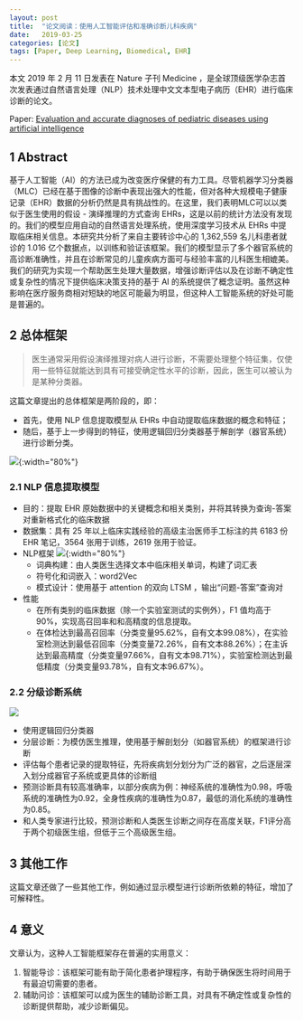 ```yaml
---
layout: post
title:  "论文阅读：使用人工智能评估和准确诊断儿科疾病"
date:   2019-03-25
categories: [论文]
tags: [Paper, Deep Learning, Biomedical, EHR]
---
```


本文 2019 年 2 月 11 日发表在 Nature 子刊 Medicine ，是全球顶级医学杂志首次发表通过自然语言处理（NLP）技术处理中文文本型电子病历（EHR）进行临床诊断的论文。

Paper: [Evaluation and accurate diagnoses of pediatric diseases using artificial intelligence](https://www.nature.com/articles/s41591-018-0335-9)

## 1 Abstract
基于人工智能（AI）的方法已成为改变医疗保健的有力工具。尽管机器学习分类器（MLC）已经在基于图像的诊断中表现出强大的性能，但对各种大规模电子健康记录（EHR）数据的分析仍然是具有挑战性的。在这里，我们表明MLC可以以类似于医生使用的假设 - 演绎推理的方式查询 EHRs，这是以前的统计方法没有发现的。我们的模型应用自动的自然语言处理系统，使用深​​度学习技术从 EHRs 中提取临床相关信息。本研究共分析了来自主要转诊中心的 1,362,559 名儿科患者就诊的 1.016 亿个数据点，以训练和验证该框架。我们的模型显示了多个器官系统的高诊断准确性，并且在诊断常见的儿童疾病方面可与经验丰富的儿科医生相媲美。我们的研究为实现一个帮助医生处理大量数据，增强诊断评估以及在诊断不确定性或复杂性的情况下提供临床决策支持的基于 AI 的系统提供了概念证明。虽然这种影响在医疗服务商相对短缺的地区可能最为明显，但这种人工智能系统的好处可能是普遍的。

## 2 总体框架
> 医生通常采用假设演绎推理对病人进行诊断，不需要处理整个特征集，仅使用一些特征就能达到具有可接受确定性水平的诊断，因此，医生可以被认为是某种分类器。

这篇文章提出的总体框架是两阶段的，即：
* 首先，使用 NLP 信息提取模型从 EHRs 中自动提取临床数据的概念和特征；
* 随后，基于上一步得到的特征，使用逻辑回归分类器基于解剖学（器官系统）进行诊断分类。

![](https://ws2.sinaimg.cn/large/006tKfTcly1g1dqlliswoj30xl0u0wgr.jpg){:width="80%"}

### 2.1 NLP 信息提取模型
* 目的：提取 EHR 原始数据中的关键概念和相关类别，并将其转换为查询-答案对重新格式化的临床数据
* 数据集：具有 25 年以上临床实践经验的高级主治医师手工标注的共 6183 份 EHR 笔记，3564 张用于训练，2619 张用于验证。
* NLP框架
![](https://ws1.sinaimg.cn/large/006tKfTcly1g1dqfb85s9j30qa0kswf1.jpg){:width="80%"}
    * 词典构建：由人类医生选择文本中临床相关单词，构建了词汇表
    * 符号化和词嵌入：word2Vec
    * 模式设计：使用基于 attention 的双向 LTSM ，输出“问题-答案”查询对
* 性能
    * 在所有类别的临床数据（除一个实验室测试的实例外），F1 值均高于 90%，实现高召回率和和高精度的信息提取。
    * 在体检达到最高召回率（分类变量95.62%，自有文本99.08%），在实验室检测达到最低召回率（分类变量72.26%，自有文本88.26%）；在主诉达到最高精度（分类变量97.66%，自有文本98.71%），实验室检测达到最低精度（分类变量93.78%，自有文本96.67%）。

### 2.2 分级诊断系统
![](https://ws3.sinaimg.cn/large/006tKfTcly1g1dqmd2tprj31g80lqjt6.jpg)
* 使用逻辑回归分类器
* 分层诊断：为模仿医生推理，使用基于解剖划分（如器官系统）的框架进行诊断
* 评估每个患者记录的提取特征，先将疾病划分划分为广泛的器官，之后逐层深入划分成器官子系统或更具体的诊断组
* 预测诊断具有较高准确率，以部分疾病为例：神经系统的准确性为0.98，呼吸系统的准确性为0.92，全身性疾病的准确性为0.87，最低的消化系统的准确性为0.85。
* 和人类专家进行比较，预测诊断和人类医生诊断之间存在高度关联，F1评分高于两个初级医生组，但低于三个高级医生组。

## 3 其他工作
这篇文章还做了一些其他工作，例如通过显示模型进行诊断所依赖的特征，增加了可解释性。

## 4 意义
文章认为，这种人工智能框架存在普遍的实用意义：
1. 智能导诊：该框架可能有助于简化患者护理程序，有助于确保医生将时间用于有最迫切需要的患者。
2. 辅助问诊：该框架可以成为医生的辅助诊断工具，对具有不确定性或复杂性的诊断提供帮助，减少诊断偏见。

